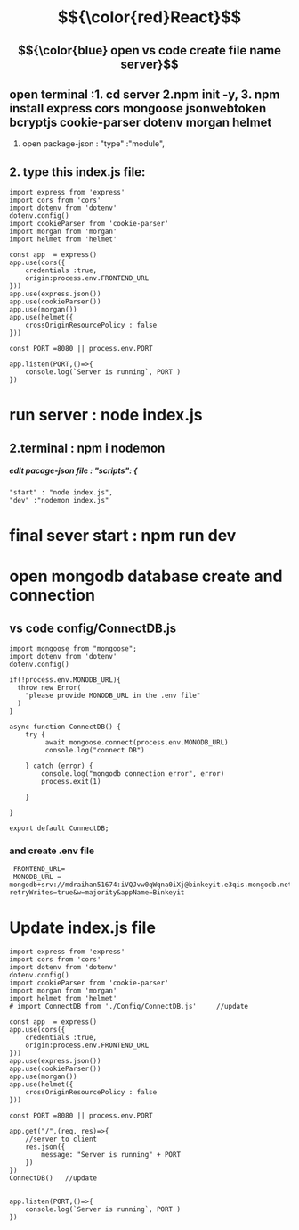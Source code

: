 # $${\color{red}React}$$
## $${\color{blue} open vs code create file name server}$$
## open terminal :1. cd server   2.npm init -y, 3. npm install express cors mongoose jsonwebtoken bcryptjs cookie-parser dotenv morgan helmet




1. open package-json : "type" :"module",

## 2. type this index.js file:

```
import express from 'express'
import cors from 'cors'
import dotenv from 'dotenv'
dotenv.config()
import cookieParser from 'cookie-parser'
import morgan from 'morgan'
import helmet from 'helmet'

const app  = express()
app.use(cors({
    credentials :true,
    origin:process.env.FRONTEND_URL
}))
app.use(express.json())
app.use(cookieParser())
app.use(morgan())
app.use(helmet({
    crossOriginResourcePolicy : false
}))

const PORT =8080 || process.env.PORT

app.listen(PORT,()=>{
    console.log(`Server is running`, PORT )
})
```


# run server :  node index.js
## 2.terminal : npm i nodemon

##### edit pacage-json file : "scripts": {
    "start" : "node index.js",
    "dev" :"nodemon index.js"

# final sever start : npm run dev

# open mongodb database create and connection 
## vs code config/ConnectDB.js
```
import mongoose from "mongoose";
import dotenv from 'dotenv'
dotenv.config()

if(!process.env.MONODB_URL){
  throw new Error(
    "please provide MONODB_URL in the .env file"
  )
}

async function ConnectDB() {
    try {
         await mongoose.connect(process.env.MONODB_URL)
         console.log("connect DB")
        
    } catch (error) {
        console.log("mongodb connection error", error)
        process.exit(1)
        
    }
    
}

export default ConnectDB;

```

### and create .env file 

```
 FRONTEND_URL=
 MONODB_URL = mongodb+srv://mdraihan51674:iVQJvw0qWqna0iXj@binkeyit.e3qis.mongodb.net/?retryWrites=true&w=majority&appName=Binkeyit
```
# Update index.js file 
```
import express from 'express'
import cors from 'cors'
import dotenv from 'dotenv'
dotenv.config()
import cookieParser from 'cookie-parser'
import morgan from 'morgan'
import helmet from 'helmet'
# import ConnectDB from './Config/ConnectDB.js'     //update

const app  = express()
app.use(cors({
    credentials :true,
    origin:process.env.FRONTEND_URL
}))
app.use(express.json())
app.use(cookieParser())
app.use(morgan())
app.use(helmet({
    crossOriginResourcePolicy : false
}))

const PORT =8080 || process.env.PORT

app.get("/",(req, res)=>{
    //server to client
    res.json({
        message: "Server is running" + PORT
    })
})
ConnectDB()   //update


app.listen(PORT,()=>{
    console.log(`Server is running`, PORT )
})

```










